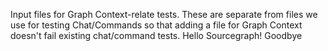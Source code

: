 Input files for Graph Context-relate tests. These are separate from files we use
for testing Chat/Commands so that adding a file for Graph Context doesn't fail
existing chat/command tests.
Hello Sourcegraph!
Goodbye
